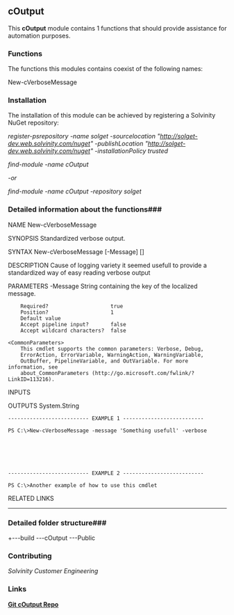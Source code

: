## cOutput ##
This **cOutput** module contains 1 functions that should provide assistance for automation purposes.

### Functions ###
The functions this modules contains coexist of the following names:

New-cVerboseMessage



### Installation ###
The installation of this module can be achieved by registering a Solvinity NuGet repository:

*register-psrepository -name solget -sourcelocation "http://solget-dev.web.solvinity.com/nuget" -publishLocation "http://solget-dev.web.solvinity.com/nuget" -installationPolicy trusted*

*find-module -name cOutput*

*-or*

*find-module -name cOutput -repository solget*


### Detailed information about the functions###

NAME
    New-cVerboseMessage
    
SYNOPSIS
    Standardized verbose output.
    
    
SYNTAX
    New-cVerboseMessage [-Message] <Object> [<CommonParameters>]
    
    
DESCRIPTION
    Cause of logging variety it seemed usefull to provide a standardized way of easy reading verbose output
    

PARAMETERS
    -Message <Object>
        String containing the key of the localized message.
        
        Required?                    true
        Position?                    1
        Default value                
        Accept pipeline input?       false
        Accept wildcard characters?  false
        
    <CommonParameters>
        This cmdlet supports the common parameters: Verbose, Debug,
        ErrorAction, ErrorVariable, WarningAction, WarningVariable,
        OutBuffer, PipelineVariable, and OutVariable. For more information, see 
        about_CommonParameters (http://go.microsoft.com/fwlink/?LinkID=113216). 
    
INPUTS
    
OUTPUTS
    System.String
    
    
    -------------------------- EXAMPLE 1 --------------------------
    
    PS C:\>New-cVerboseMessage -message 'Something usefull' -verbose
    
    
    
    
    
    
    -------------------------- EXAMPLE 2 --------------------------
    
    PS C:\>Another example of how to use this cmdlet
    
    
    
    
    
    
    
RELATED LINKS

---



### Detailed folder structure###
+---build
\---cOutput
    \---Public


### Contributing ###
*Solvinity Customer Engineering*

### Links ###
**[Git cOutput Repo](ssh://solvinity@solvinity.visualstudio.com:22/DefaultCollection/_git/cOutput)**
